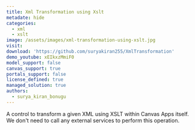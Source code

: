 ```yaml
---
title: Xml Transformation using Xslt
metadate: hide
categories:
  - xml
  - xslt
image: /assets/images/xml-transformation-using-xslt.jpg
visit: 
download: 'https://github.com/suryakiran255/XmlTransformation'
demo_youtube: xEIkxzMmiF0
model_support: false
canvas_support: true
portals_support: false
license_defined: true
managed_solution: true
authors:
  - surya_kiran_bonugu
---
```

A control to transform a given XML using XSLT within Canvas Apps itself. We don't need to call any external services to perform this operation.
